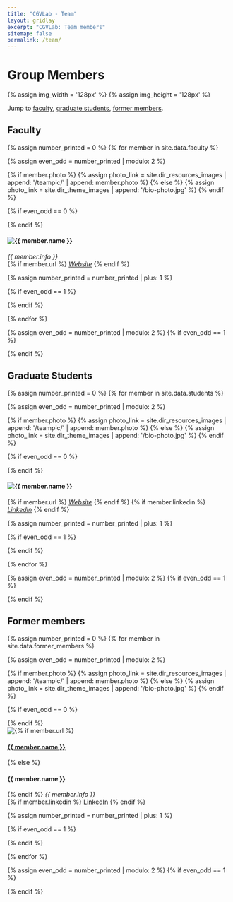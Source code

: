 ```yaml
---
title: "CGVLab - Team"
layout: gridlay
excerpt: "CGVLab: Team members"
sitemap: false
permalink: /team/
---
```


# Group Members
{% assign img_width = '128px' %}
{% assign img_height = '128px' %}

Jump to [faculty](#faculty), [graduate students](#graduate-students), [former members](#former-members).

## Faculty
{% assign number_printed = 0 %}
{% for member in site.data.faculty %}

{% assign even_odd = number_printed | modulo: 2 %}

{% if member.photo %}
{% assign photo_link = site.dir_resources_images | append: '/teampic/' | append: member.photo %}
{% else %}
{% assign photo_link = site.dir_theme_images | append: '/bio-photo.jpg' %}
{% endif %}

{% if even_odd == 0 %}
<div class="row">
{% endif %}

<div class="col-sm-6 clearfix">
  <img src="{{ photo_link }}" class="img-responsive" style="object-fit: cover; width: {{ img_width }}; height: {{ img_height }}; float: left" />
  <h4>{{ member.name }}</h4>
  <i>{{ member.info }}</i><br>
  {% if member.url %}
  <i><a href="{{ member.url }}" target="_blank">Website</a></i>
  {% endif %}

</div>

{% assign number_printed = number_printed | plus: 1 %}

{% if even_odd == 1 %}
</div>
{% endif %}

{% endfor %}

{% assign even_odd = number_printed | modulo: 2 %}
{% if even_odd == 1 %}
</div>
{% endif %}

## Graduate Students
{% assign number_printed = 0 %}
{% for member in site.data.students %}

{% assign even_odd = number_printed | modulo: 2 %}

{% if member.photo %}
{% assign photo_link = site.dir_resources_images | append: '/teampic/' | append: member.photo %}
{% else %}
{% assign photo_link = site.dir_theme_images | append: '/bio-photo.jpg' %}
{% endif %}

{% if even_odd == 0 %}
<div class="row">
{% endif %}

<div class="col-sm-6 clearfix">
  <img src="{{ photo_link }}" class="img-responsive" style="object-fit: cover; width: {{ img_width }}; height: {{ img_height }}; float: left" />
  <h4>{{ member.name }}</h4>
  {% if member.url %}
  <i><a href="{{ member.url }}" target="_blank">Website</a></i>
  {% endif %}
  {% if member.linkedin %}
  <i><a href="{{ member.linkedin }}" target="_blank">LinkedIn</a></i>
  {% endif %}
  
</div>

{% assign number_printed = number_printed | plus: 1 %}

{% if even_odd == 1 %}
</div>
{% endif %}

{% endfor %}

{% assign even_odd = number_printed | modulo: 2 %}
{% if even_odd == 1 %}
</div>
{% endif %}

## Former members

{% assign number_printed = 0 %}
{% for member in site.data.former_members %}

{% assign even_odd = number_printed | modulo: 2 %}

{% if member.photo %}
{% assign photo_link = site.dir_resources_images | append: '/teampic/' | append: member.photo %}
{% else %}
{% assign photo_link = site.dir_theme_images | append: '/bio-photo.jpg' %}
{% endif %}

{% if even_odd == 0 %}
<div class="row">
{% endif %}

<div class="col-sm-6 clearfix">
  <img src="{{ photo_link }}" class="img-responsive" style="object-fit: cover; width: {{ img_width }}; height: {{ img_height }}; float: left" />
  {% if member.url %}
  <h4><a href="{{ member.url }}" target="_blank">{{ member.name }}</a></h4>
  {% else %}
  <h4>{{ member.name }}</h4>
  {% endif %}
  <i>{{ member.info }}</i><br>
  {% if member.linkedin %}
  <a href="{{ member.linkedin }}" target="_blank">LinkedIn</a>
  {% endif %}
  
</div>

{% assign number_printed = number_printed | plus: 1 %}

{% if even_odd == 1 %}
</div>
{% endif %}

{% endfor %}

{% assign even_odd = number_printed | modulo: 2 %}
{% if even_odd == 1 %}
</div>
{% endif %}

